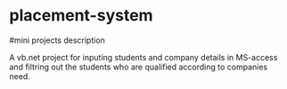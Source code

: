 # placement-system
#mini projects description

A vb.net project for inputing students and company details in MS-access
and filtring out the students who are qualified according to companies need.
